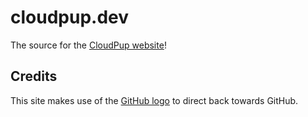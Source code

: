 # cloudpup.dev

The source for the [CloudPup website](https://cloudpup.dev)!

## Credits

This site makes use of the [GitHub logo](https://github.com/logos) to direct back towards GitHub.